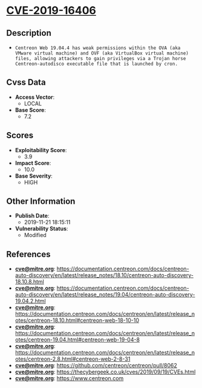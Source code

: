 
# [CVE-2019-16406](https://documentation.centreon.com/docs/centreon-auto-discovery/en/latest/release_notes/18.10/centreon-auto-discovery-18.10.8.html)

## Description

- `Centreon Web 19.04.4 has weak permissions within the OVA (aka VMware virtual machine) and OVF (aka VirtualBox virtual machine) files, allowing attackers to gain privileges via a Trojan horse Centreon-autodisco executable file that is launched by cron.`

## Cvss Data

- **Access Vector**:
  - LOCAL
- **Base Score**:
  - 7.2

## Scores

- **Exploitability Score**:
  - 3.9
- **Impact Score**:
  - 10.0
- **Base Severity**:
  - HIGH

## Other Information

- **Publish Date**:
  - 2019-11-21 18:15:11
- **Vulnerability Status**:
  - Modified

## References

- **cve@mitre.org**: https://documentation.centreon.com/docs/centreon-auto-discovery/en/latest/release_notes/18.10/centreon-auto-discovery-18.10.8.html
- **cve@mitre.org**: https://documentation.centreon.com/docs/centreon-auto-discovery/en/latest/release_notes/19.04/centreon-auto-discovery-19.04.2.html
- **cve@mitre.org**: https://documentation.centreon.com/docs/centreon/en/latest/release_notes/centreon-18.10.html#centreon-web-18-10-10
- **cve@mitre.org**: https://documentation.centreon.com/docs/centreon/en/latest/release_notes/centreon-19.04.html#centreon-web-19-04-8
- **cve@mitre.org**: https://documentation.centreon.com/docs/centreon/en/latest/release_notes/centreon-2.8.html#centreon-web-2-8-31
- **cve@mitre.org**: https://github.com/centreon/centreon/pull/8062
- **cve@mitre.org**: https://thecybergeek.co.uk/cves/2019/09/19/CVEs.html
- **cve@mitre.org**: https://www.centreon.com
